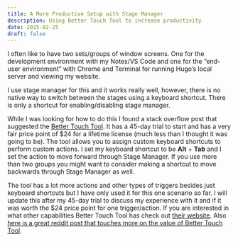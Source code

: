 ```yaml
---
title: A More Productive Setup with Stage Manager
description: Using Better Touch Tool to increase productivity
date: 2025-02-25
draft: false
---
```

I often like to have two sets/groups of window screens. One for the development environment with my Notes/VS Code and one for the “end-user environment” with Chrome and Terminal for running Hugo’s local server and viewing my website.

I use stage manager for this and it works really well, however, there is no native way to switch between the stages using a keyboard shortcut. There is only a shortcut for enabling/disabling stage manager.

While I was looking for how to do this I found a stack overflow post that suggested the [Better Touch Tool](https://folivora.ai/). It has a 45-day trial to start and has a very fair price point of $24 for a lifetime license (much less than I thought it was going to be). The tool allows you to assign custom keyboard shortcuts to perform custom actions. I set my keyboard shortcut to be **Alt** + **Tab** and I set the action to move forward through Stage Manager. If you use more than two groups you might want to consider making a shortcut to move backwards through Stage Manager as well.

The tool has a lot more actions and other types of triggers besides just keyboard shortcuts but I have only used it for this one scenario so far. I will update this after my 45-day trial to discuss my experience with it and if it was worth the $24 price point for one trigger/action. If you are interested in what other capabilities Better Touch Tool has check out [their website](https://folivora.ai/). Also [here is a great reddit post that touches more on the value of Better Touch Tool](https://www.reddit.com/r/MacOS/comments/nke8g6/bettertouchtool_is_one_of_the_most_worthit/).